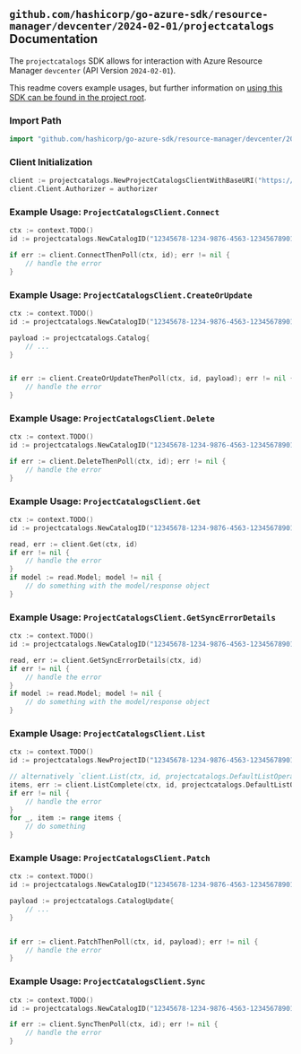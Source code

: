 
## `github.com/hashicorp/go-azure-sdk/resource-manager/devcenter/2024-02-01/projectcatalogs` Documentation

The `projectcatalogs` SDK allows for interaction with Azure Resource Manager `devcenter` (API Version `2024-02-01`).

This readme covers example usages, but further information on [using this SDK can be found in the project root](https://github.com/hashicorp/go-azure-sdk/tree/main/docs).

### Import Path

```go
import "github.com/hashicorp/go-azure-sdk/resource-manager/devcenter/2024-02-01/projectcatalogs"
```


### Client Initialization

```go
client := projectcatalogs.NewProjectCatalogsClientWithBaseURI("https://management.azure.com")
client.Client.Authorizer = authorizer
```


### Example Usage: `ProjectCatalogsClient.Connect`

```go
ctx := context.TODO()
id := projectcatalogs.NewCatalogID("12345678-1234-9876-4563-123456789012", "example-resource-group", "projectName", "catalogName")

if err := client.ConnectThenPoll(ctx, id); err != nil {
	// handle the error
}
```


### Example Usage: `ProjectCatalogsClient.CreateOrUpdate`

```go
ctx := context.TODO()
id := projectcatalogs.NewCatalogID("12345678-1234-9876-4563-123456789012", "example-resource-group", "projectName", "catalogName")

payload := projectcatalogs.Catalog{
	// ...
}


if err := client.CreateOrUpdateThenPoll(ctx, id, payload); err != nil {
	// handle the error
}
```


### Example Usage: `ProjectCatalogsClient.Delete`

```go
ctx := context.TODO()
id := projectcatalogs.NewCatalogID("12345678-1234-9876-4563-123456789012", "example-resource-group", "projectName", "catalogName")

if err := client.DeleteThenPoll(ctx, id); err != nil {
	// handle the error
}
```


### Example Usage: `ProjectCatalogsClient.Get`

```go
ctx := context.TODO()
id := projectcatalogs.NewCatalogID("12345678-1234-9876-4563-123456789012", "example-resource-group", "projectName", "catalogName")

read, err := client.Get(ctx, id)
if err != nil {
	// handle the error
}
if model := read.Model; model != nil {
	// do something with the model/response object
}
```


### Example Usage: `ProjectCatalogsClient.GetSyncErrorDetails`

```go
ctx := context.TODO()
id := projectcatalogs.NewCatalogID("12345678-1234-9876-4563-123456789012", "example-resource-group", "projectName", "catalogName")

read, err := client.GetSyncErrorDetails(ctx, id)
if err != nil {
	// handle the error
}
if model := read.Model; model != nil {
	// do something with the model/response object
}
```


### Example Usage: `ProjectCatalogsClient.List`

```go
ctx := context.TODO()
id := projectcatalogs.NewProjectID("12345678-1234-9876-4563-123456789012", "example-resource-group", "projectName")

// alternatively `client.List(ctx, id, projectcatalogs.DefaultListOperationOptions())` can be used to do batched pagination
items, err := client.ListComplete(ctx, id, projectcatalogs.DefaultListOperationOptions())
if err != nil {
	// handle the error
}
for _, item := range items {
	// do something
}
```


### Example Usage: `ProjectCatalogsClient.Patch`

```go
ctx := context.TODO()
id := projectcatalogs.NewCatalogID("12345678-1234-9876-4563-123456789012", "example-resource-group", "projectName", "catalogName")

payload := projectcatalogs.CatalogUpdate{
	// ...
}


if err := client.PatchThenPoll(ctx, id, payload); err != nil {
	// handle the error
}
```


### Example Usage: `ProjectCatalogsClient.Sync`

```go
ctx := context.TODO()
id := projectcatalogs.NewCatalogID("12345678-1234-9876-4563-123456789012", "example-resource-group", "projectName", "catalogName")

if err := client.SyncThenPoll(ctx, id); err != nil {
	// handle the error
}
```
